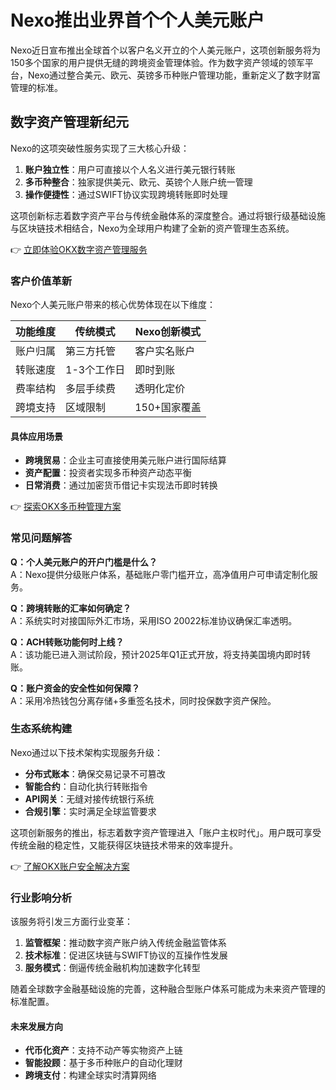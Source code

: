 # Nexo推出业界首个个人美元账户

Nexo近日宣布推出全球首个以客户名义开立的个人美元账户，这项创新服务将为150多个国家的用户提供无缝的跨境资金管理体验。作为数字资产领域的领军平台，Nexo通过整合美元、欧元、英镑多币种账户管理功能，重新定义了数字财富管理的标准。

## 数字资产管理新纪元

Nexo的这项突破性服务实现了三大核心升级：
1. **账户独立性**：用户可直接以个人名义进行美元银行转账
2. **多币种整合**：独家提供美元、欧元、英镑个人账户统一管理
3. **操作便捷性**：通过SWIFT协议实现跨境转账即时处理

这项创新标志着数字资产平台与传统金融体系的深度整合。通过将银行级基础设施与区块链技术相结合，Nexo为全球用户构建了全新的资产管理生态系统。

👉 [立即体验OKX数字资产管理服务](https://bit.ly/okx_welcome)

### 客户价值革新

Nexo个人美元账户带来的核心优势体现在以下维度：

| 功能维度 | 传统模式 | Nexo创新模式 |
|---------|---------|-------------|
| 账户归属 | 第三方托管 | 客户实名账户 |
| 转账速度 | 1-3个工作日 | 即时到账 |
| 费率结构 | 多层手续费 | 透明化定价 |
| 跨境支持 | 区域限制 | 150+国家覆盖 |

#### 具体应用场景
- **跨境贸易**：企业主可直接使用美元账户进行国际结算
- **资产配置**：投资者实现多币种资产动态平衡
- **日常消费**：通过加密货币借记卡实现法币即时转换

👉 [探索OKX多币种管理方案](https://bit.ly/okx_welcome)

### 常见问题解答

**Q：个人美元账户的开户门槛是什么？**  
A：Nexo提供分级账户体系，基础账户零门槛开立，高净值用户可申请定制化服务。

**Q：跨境转账的汇率如何确定？**  
A：系统实时对接国际外汇市场，采用ISO 20022标准协议确保汇率透明。

**Q：ACH转账功能何时上线？**  
A：该功能已进入测试阶段，预计2025年Q1正式开放，将支持美国境内即时转账。

**Q：账户资金的安全性如何保障？**  
A：采用冷热钱包分离存储+多重签名技术，同时投保数字资产保险。

### 生态系统构建

Nexo通过以下技术架构实现服务升级：
- **分布式账本**：确保交易记录不可篡改
- **智能合约**：自动化执行转账指令
- **API网关**：无缝对接传统银行系统
- **合规引擎**：实时满足全球监管要求

这项创新服务的推出，标志着数字资产管理进入「账户主权时代」。用户既可享受传统金融的稳定性，又能获得区块链技术带来的效率提升。

👉 [了解OKX账户安全解决方案](https://bit.ly/okx_welcome)

### 行业影响分析

该服务将引发三方面行业变革：
1. **监管框架**：推动数字资产账户纳入传统金融监管体系
2. **技术标准**：促进区块链与SWIFT协议的互操作性发展
3. **服务模式**：倒逼传统金融机构加速数字化转型

随着全球数字金融基础设施的完善，这种融合型账户体系可能成为未来资产管理的标准配置。

#### 未来发展方向
- **代币化资产**：支持不动产等实物资产上链
- **智能投顾**：基于多币种账户的自动化理财
- **跨境支付**：构建全球实时清算网络
